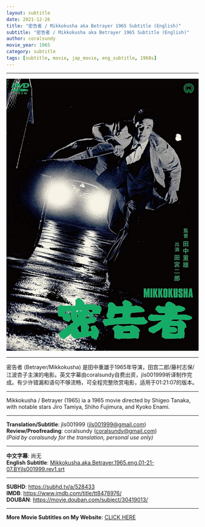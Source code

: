 ```yaml
---
layout: subtitle
date: 2021-12-26
title: "密告者 / Mikkokusha aka Betrayer 1965 Subtitle (English)"
subtitle: "密告者 / Mikkokusha aka Betrayer 1965 Subtitle (English)"
author: coralsundy
movie_year: 1965
category: subtitle
tags: [subtitle, movie, jap_movie, eng_subtitle, 1960s]
---
```


------

<img src="../assets/tt8478976.jpg" alt="tt8478976_cover_art" />

------

密告者 (Betrayer/Mikkokusha) 是田中重雄于1965年导演，田宫二郎/藤村志保/江波杏子主演的电影。英文字幕由coralsundy自费出资，jls001999听译制作完成。有少许错漏和语句不够流畅，可全程完整欣赏电影，适用于01:21:07的版本。

------

Mikkokusha / Betrayer (1965) ia a 1965 movie directed by Shigeo Tanaka, with notable stars Jiro Tamiya, Shiho Fujimura, and Kyoko Enami.

------

**Translation/Subtitle**: jls001999 (jls001999@gmail.com)<br>
**Review/Proofreading**: coralsundy (coralsundy@gmail.com)<br>
*(Paid by coralsundy for the translation, personal use only)*

------

**中文字幕**: 尚无<br>
**English Subtitle**: [Mikkokusha.aka.Betrayer.1965.eng.01-21-07.BYjls001999.rev1.srt](../subtitles/Mikkokusha.aka.Betrayer.1965.eng.01-21-07.BYjls001999.rev1.srt)

------

**SUBHD**: <https://subhd.tv/a/528433><br>
**IMDB**: <https://www.imdb.com/title/tt8478976/><br>
**DOUBAN**: <https://movie.douban.com/subject/30419013/>

------

**More Movie Subtitles on My Website**: <a href='{% post_url 2021-01-10-subtitles-summary-list %}'>CLICK HERE</a>


